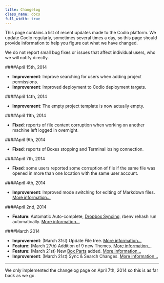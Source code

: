```yaml
---
title: Changelog
class_name: docs
full_width: true
---
```


This page contains a list of recent updates made to the Codio platform. We update Codio regularly, sometimes several times a day, so this page should provide information to help you figure out what we have changed.

We do not report small bug fixes or issues that affect individual users, who we will notify directly.

####April 15th, 2014
- **Improvement**: Improve searching for users when adding project permissions.
- **Improvement**: Improved deployment to Codio deployment targets.

####April 14th, 2014
- **Improvement**: The empty project template is now actually empty.

####April 11th, 2014
- **Fixed**: reports of file content corruption when working on another machine left logged in overnight.

####April 9th, 2014
- **Fixed**: reports of Boxes stopping and Terminal losing connection.

####April 7th, 2014
- **Fixed**: some users reported some corruption of file if the same file was opened in more than one location with the same user account.

####April 4th, 2014
- **Improvement**: Improved mode switching for editing of Markdown files. [More information...](/blog/2014/04/improved-mode-switching/)

####April 2nd, 2014
- **Feature**: Automatic Auto-complete, [Dropbox Syncing](/docs/specifics/dropbox.html), rbenv rehash run automatically. [More information...](/blog/2014/04/auto-complete-dropbox-rbenv-rehash/)

####March 2014
- **Improvement**: (March 31st) Update File tree. [More information...](/blog/2014/03/new-file-tree/)
- **Feature**: (March 27th) Addition of 9 new Themes. [More information...](/blog/2014/03/themes/)
- **Feature**: (March 21st) New [Box Parts](/docs/boxes/box-parts.html) added. [More information...](/blog/2014/03/new-parts/)
- **Improvement**: (March 21st) Sync & Search Changes. [More information...](/blog/2014/03/sync-and-search/)


---

We only implemented the changelog page on April 7th, 2014 so this is as far back as we go.


